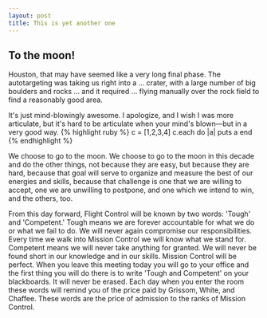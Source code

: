 ```yaml
---
layout: post
title: This is yet another one
---
```


## To the moon!

Houston, that may have seemed like a very long final phase. The autotargeting was taking us right into a ... crater, with a large number of big boulders and rocks ... and it required ... flying manually over the rock field to find a reasonably good area.

It's just mind-blowingly awesome. I apologize, and I wish I was more articulate, but it's hard to be articulate when your mind's blown—but in a very good way.
	{% highlight ruby %}
	c = [1,2,3,4]
	c.each do |a|
		puts a
	end
	{% endhighlight %}
	
We choose to go to the moon. We choose to go to the moon in this decade and do the other things, not because they are easy, but because they are hard, because that goal will serve to organize and measure the best of our energies and skills, because that challenge is one that we are willing to accept, one we are unwilling to postpone, and one which we intend to win, and the others, too.

From this day forward, Flight Control will be known by two words: 'Tough' and 'Competent.' Tough means we are forever accountable for what we do or what we fail to do. We will never again compromise our responsibilities. Every time we walk into Mission Control we will know what we stand for. Competent means we will never take anything for granted. We will never be found short in our knowledge and in our skills. Mission Control will be perfect. When you leave this meeting today you will go to your office and the first thing you will do there is to write 'Tough and Competent' on your blackboards. It will never be erased. Each day when you enter the room these words will remind you of the price paid by Grissom, White, and Chaffee. These words are the price of admission to the ranks of Mission Control.